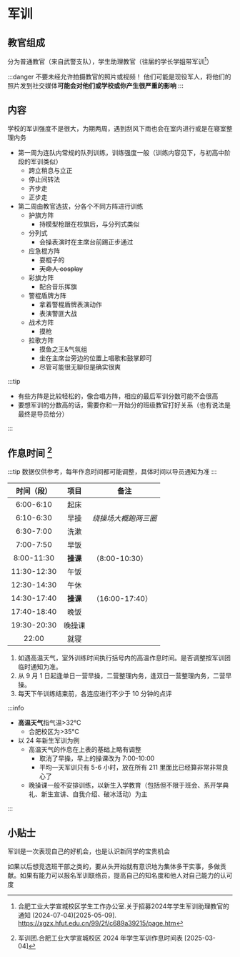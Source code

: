 # 军训

## 教官组成

分为普通教官（来自武警支队），学生助理教官（往届的学长学姐带军训[^1]）

:::danger 不要未经允许拍摄教官的照片或视频！
他们可能是现役军人，将他们的照片发到社交媒体**可能会对他们或学校或你产生很严重的影响**
:::

## 内容

学校的军训强度不是很大，为期两周，遇到刮风下雨也会在室内进行或是在寝室整理内务

- 第一周为连队内常规的队列训练，训练强度一般（训练内容见下，与初高中阶段的军训类似）
  - 跨立稍息与立正
  - 停止间转法
  - 齐步走
  - 正步走
- 第二周由教官选拔，分各个不同方阵进行训练
  - 护旗方阵
    - 持模型枪跟在校旗后，与分列式类似
  - 分列式
    - 会操表演时在主席台前踢正步通过
  - 应急棍方阵
    - 耍棍子的
    - ~~天命人 cosplay~~
  - 彩旗方阵
    - 配合音乐挥旗
  - 警棍盾牌方阵
    - 拿着警棍盾牌表演动作
    - 表演警匪大战
  - 战术方阵
    - 摸枪
  - 拉歌方阵
    - 摸鱼之王&气氛组
    - 坐在主席台旁边的位置上唱歌和鼓掌即可
    - 尽管可能很无聊但是确实很爽

:::tip

- 有些方阵是比较轻松的，像合唱方阵，相应的最后军训分数可能不会很高
- 要想军训的分数高的话，需要你和一开始分的班级教官打好关系（也有说法是最终是导员给分）

:::

## 作息时间 [^2]

:::tip
数据仅供参考，每年作息时间都可能调整，具体时间以导员通知为准
:::

| 时间（段）  |   项目   | 备注               |
| :---------: | :------: | ------------------ |
|  6:00-6:10  |   起床   |                    |
|  6:10-6:30  |   早操   | *绕操场大概跑两三圈* |
|  6:30-7:00  |   洗漱   |                    |
|  7:00-7:50  |   早饭   |                    |
| 8:00-11:30  | **操课** | （8:00-10:30）     |
| 11:30-12:30 |   午饭   |                    |
| 12:30-14:30 |   午休   |                    |
| 14:30-17:40 | **操课** | （16:00-17:40）    |
| 17:40-18:40 |   晚饭   |                    |
| 19:30-20:30 |  晚操课  |                    |
|    22:00    |   就寝   |                    |

1. 如遇高温天气，室外训练时间执行括号内的高温作息时间。是否调整按军训团临时通知为准。
2. 从 9 月 1 日起逢单日一营早操，二营整理内务，逢双日一营整理内务，二营早操。
3. 每天下午训练结束前，各连应进行不少于 10 分钟的点评

:::info

- **高温天气**指气温>32°C
  - 合肥校区为>35°C
- 以 24 年新生军训为例
  - 高温天气的作息在上表的基础上略有调整
    - 取消了早操，早上的操课改为 7:00-10:00
    - 平均一天军训只有 5-6 小时，放在所有 211 里面比已经算非常非常良心了
  - 晚操课一般不安排训练，以新生入学教育（包括但不限于班会、系开学典礼、新生宣讲、自我介绍、破冰活动）为主

:::

## 小贴士

军训是一次表现自己的好机会，也是认识新同学的宝贵机会

如果以后想竞选班干部之类的，要从头开始就有意识地为集体多干实事，多做贡献。如果有能力可以报名军训联络员，提高自己的知名度和他人对自己能力的认可度

[^1]: 合肥工业大学宣城校区学生工作办公室.关于招募2024年学生军训助理教官的通知 (2024-07-04)\[2025-05-09].  
<https://xgzx.hfut.edu.cn/99/2f/c689a39215/page.htm>
[^2]: 军训团.合肥工业大学宣城校区 2024 年学生军训作息时间表 [2025-03-04]
